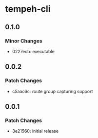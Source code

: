 # tempeh-cli

## 0.1.0

### Minor Changes

- 0227ecb: executable

## 0.0.2

### Patch Changes

- c5aac6c: route group capturing support

## 0.0.1

### Patch Changes

- 3e21560: initial release
